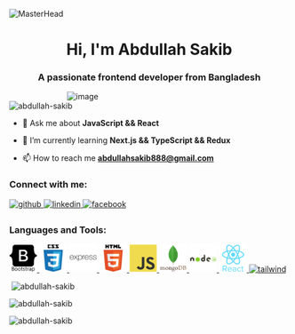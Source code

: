 ![MasterHead](https://camo.githubusercontent.com/bdd38b0c65d47c7cba62b60617adffedb3a48d1ac6e77501b990fffb1e52815c/68747470733a2f2f6d69726f2e6d656469756d2e636f6d2f6d61782f333230302f312a4f463078454d6b5742762d36397a766d4e73365244512e676966)
<h1 align="center">Hi, I'm Abdullah Sakib</h1>
<h3 align="center">A passionate frontend developer from Bangladesh</h3>

<img width="400" align="right" src="https://i.pinimg.com/originals/e8/f4/53/e8f453469a3ec97ecd354df465d73913.gif" alt="image"/> 

<p align="left"> <img src="https://komarev.com/ghpvc/?username=abdullah-sakib&label=Profile%20views&color=0e75b6&style=flat" alt="abdullah-sakib" /> </p>

- 💬 Ask me about **JavaScript && React**

- 🌱 I’m currently learning **Next.js && TypeScript && Redux**

- 📫 How to reach me **abdullahsakib888@gmail.com**

<h3 align="left">Connect with me:</h3>
<p align="left">
 <a href="https://github.com/Abdullah-Sakib" target="_blank">
  <img src=https://img.shields.io/badge/github-%2324292e.svg?&style=for-the-badge&logo=github&logoColor=white alt=github style="margin-bottom: 5px;" />
</a>
 <a href="https://linkedin.com/in/abdullah-sakib-266361244" target="_blank">
  <img src=https://img.shields.io/badge/linkedin-%231E77B5.svg?&style=for-the-badge&logo=linkedin&logoColor=white alt=linkedin style="margin-bottom: 5px;" />
</a>
 <a href="https://fb.com/abdullah.sakib.77715" target="_blank">
  <img src=https://img.shields.io/badge/facebook-%232E87FB.svg?&style=for-the-badge&logo=facebook&logoColor=white alt=facebook style="margin-bottom: 5px;" />
</a>

</p>

<h3 align="left">Languages and Tools:</h3>
<p align="left"> <a href="https://getbootstrap.com" target="_blank" rel="noreferrer"> <img src="https://raw.githubusercontent.com/devicons/devicon/master/icons/bootstrap/bootstrap-plain-wordmark.svg" alt="bootstrap" width="50" height="50"/> </a> <a href="https://www.w3schools.com/css/" target="_blank" rel="noreferrer"> <img src="https://raw.githubusercontent.com/devicons/devicon/master/icons/css3/css3-original-wordmark.svg" alt="css3" width="50" height="50"/> </a> <a href="https://expressjs.com" target="_blank" rel="noreferrer"> <img src="https://raw.githubusercontent.com/devicons/devicon/master/icons/express/express-original-wordmark.svg" alt="express" width="50" height="50"/> </a> <a href="https://www.w3.org/html/" target="_blank" rel="noreferrer"> <img src="https://raw.githubusercontent.com/devicons/devicon/master/icons/html5/html5-original-wordmark.svg" alt="html5" width="50" height="50"/> </a> <a href="https://developer.mozilla.org/en-US/docs/Web/JavaScript" target="_blank" rel="noreferrer"> <img src="https://raw.githubusercontent.com/devicons/devicon/master/icons/javascript/javascript-original.svg" alt="javascript" width="50" height="50"/> </a> <a href="https://www.mongodb.com/" target="_blank" rel="noreferrer"> <img src="https://raw.githubusercontent.com/devicons/devicon/master/icons/mongodb/mongodb-original-wordmark.svg" alt="mongodb" width="50" height="50"/> </a> <a href="https://nodejs.org" target="_blank" rel="noreferrer"> <img src="https://raw.githubusercontent.com/devicons/devicon/master/icons/nodejs/nodejs-original-wordmark.svg" alt="nodejs" width="50" height="50"/> </a> <a href="https://reactjs.org/" target="_blank" rel="noreferrer"> <img src="https://raw.githubusercontent.com/devicons/devicon/master/icons/react/react-original-wordmark.svg" alt="react" width="50" height="50"/> </a> <a href="https://tailwindcss.com/" target="_blank" rel="noreferrer"> <img src="https://www.vectorlogo.zone/logos/tailwindcss/tailwindcss-icon.svg" alt="tailwind" width="50" height="50"/> </a> </p>


<p align="left" >&nbsp;<img  src="https://github-readme-stats.vercel.app/api?username=abdullah-sakib&show_icons=true&locale=en&theme=dark" alt="abdullah-sakib" /></p>

<p align="left"><img  src="https://github-readme-streak-stats.herokuapp.com/?user=abdullah-sakib&theme=dark" alt="abdullah-sakib" /></p>

<p align="left"><img  src="https://github-readme-stats.vercel.app/api/top-langs?username=abdullah-sakib&show_icons=true&locale=en&layout=compact&theme=dark" alt="abdullah-sakib" /></p>

